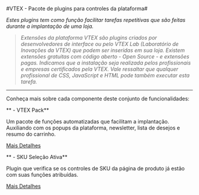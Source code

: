 #VTEX - Pacote de plugins para controles da plataforma#

*Estes plugins tem como função facilitar tarefas repetitivas que são feitas durante a implantação de uma loja.*

>*Extensões da plataforma VTEX são plugins criados por desenvolvedores de interface ou pelo VTEX Lab (Laboratório de Inovações da VTEX) que podem ser inseridas em sua loja. Existem extensões gratuitas com código aberto -  Open Source - e extensões pagas.  Indicamos que a instalação seja realizada pelos profissionais e empresas certificados pela VTEX. Vale ressaltar que qualquer profissional de CSS, JavaScript e HTML pode também executar esta tarefa.*
----------
Conheça mais sobre cada componente deste conjunto de funcionalidades:

** - VTEX Pack**

Um  pacote de funções automatizadas que facilitam a implantação. Auxiliando com os popups da plataforma, newsletter, lista de desejos e resumo do carrinho.

[Mais Detalhes](tree/master/VTEXPack)

** - SKU Seleção Ativa**

Plugin que verifica se os controles de SKU da página de produto já estão com suas funções atribuídas.

[Mais Detalhes](tree/master/SKU_selecao_ativa)